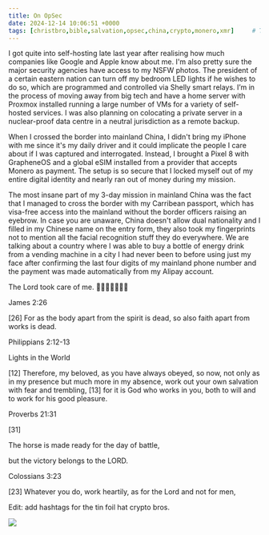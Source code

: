```yaml
---
title: On OpSec
date: 2024-12-14 10:06:51 +0000
tags: [christbro,bible,salvation,opsec,china,crypto,monero,xmr]     # TAG names should always be lowercase
---
```


I got quite into self-hosting late last year after realising how much companies like Google and Apple know about me. I'm also pretty sure the major security agencies have access to my NSFW photos. The president of a certain eastern nation can turn off my bedroom LED lights if he wishes to do so, which are programmed and controlled via Shelly smart relays. I’m in the process of moving away from big tech and have a home server with Proxmox installed running a large number of VMs for a variety of self-hosted services. I was also planning on colocating a private server in a nuclear-proof data centre in a neutral jurisdiction as a remote backup.

When I crossed the border into mainland China, I didn't bring my iPhone with me since it's my daily driver and it could implicate the people I care about if I was captured and interrogated. Instead, I brought a Pixel 8 with GrapheneOS and a global eSIM installed from a provider that accepts Monero as payment. The setup is so secure that I locked myself out of my entire digital identity and nearly ran out of money during my mission.

The most insane part of my 3-day mission in mainland China was the fact that I managed to cross the border with my Carribean passport, which has visa-free access into the mainland without the border officers raising an eyebrow. In case you are unaware, China doesn't allow dual nationality and I filled in my Chinese name on the entry form, they also took my fingerprints not to mention all the facial recognition stuff they do everywhere. We are talking about a country where I was able to buy a bottle of energy drink from a vending machine in a city I had never been to before using just my face after confirming the last four digits of my mainland phone number and the payment was made automatically from my Alipay account.

The Lord took care of me. 🙏🫶😘😘😘😘😘

James 2:26

[26] For as the body apart from the spirit is dead, so also faith apart from works is dead.

Philippians 2:12-13

Lights in the World

[12] Therefore, my beloved, as you have always obeyed, so now, not only as in my presence but much more in my absence, work out your own salvation with fear and trembling, [13] for it is God who works in you, both to will and to work for his good pleasure.

Proverbs 21:31

[31]

The horse is made ready for the day of battle,

but the victory belongs to the LORD.

Colossians 3:23

[23] Whatever you do, work heartily, as for the Lord and not for men,

Edit: add hashtags for the tin foil hat crypto bros.

![](/84a61d2c691368945fba34c5ad493e13.jpeg)